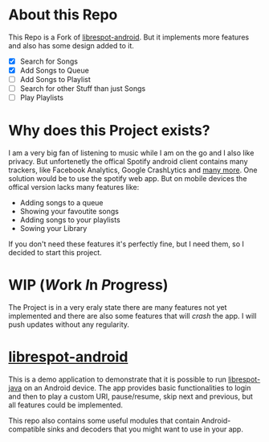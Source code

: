 # About this Repo
This Repo is a Fork of [librespot-android](https://github.com/devgianlu/librespot-android). But it implements more features and also has some design added to it.
  - [x] Search for Songs
  - [x] Add Songs to Queue
  - [ ] Add Songs to Playlist
  - [ ] Search for other Stuff than just Songs
  - [ ] Play Playlists

# Why does this Project exists?
I am a very big fan of listening to music while I am on the go and I also like privacy. But unfortenetly the offical Spotify android client contains many trackers, like Facebook Analytics, Google CrashLytics and [many more](https://reports.exodus-privacy.eu.org/en/reports/com.spotify.music/latest/). One solution would be to use the spotify web app. But on mobile devices the offical version lacks many features like:
  - Adding songs to a queue
  - Showing your favoutite songs
  - Adding songs to your playlists
  - Sowing your Library

If you don't need these features it's perfectly fine, but I need them, so I decided to start this project.

# WIP (*W*ork *I*n *P*rogress)
The Project is in a very eraly state there are many features not yet implemented and there are also some features that will *crash* the app. I will push updates without any regularity.

# [librespot-android](https://github.com/devgianlu/librespot-android)

This is a demo application to demonstrate that it is possible to run [librespot-java](https://github.com/librespot-org/librespot-java) on an Android device. The app provides basic functionalities to login and then to play a custom URI, pause/resume, skip next and previous, but all features could be implemented. 

This repo also contains some useful modules that contain Android-compatible sinks and decoders that you might want to use in your app.

